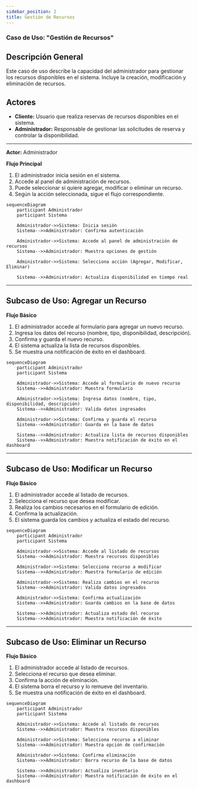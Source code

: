 ```yaml
---
sidebar_position: 2
title: Gestión de Recursos
---
```



### Caso de Uso: "Gestión de Recursos"

## Descripción General
Este caso de uso describe la capacidad del administrador para gestionar los recursos disponibles en el sistema. Incluye la creación, modificación y eliminación de recursos.

## Actores
- **Cliente:** Usuario que realiza reservas de recursos disponibles en el sistema.
- **Administrador:** Responsable de gestionar las solicitudes de reserva y controlar la disponibilidad.

---

**Actor:** Administrador  

**Flujo Principal**
1. El administrador inicia sesión en el sistema.
2. Accede al panel de administración de recursos.
3. Puede seleccionar si quiere agregar, modificar o eliminar un recurso.
4. Según la acción seleccionada, sigue el flujo correspondiente.

``` mermaid
sequenceDiagram
    participant Administrador
    participant Sistema

    Administrador->>Sistema: Inicia sesión
    Sistema-->>Administrador: Confirma autenticación

    Administrador->>Sistema: Accede al panel de administración de recursos
    Sistema-->>Administrador: Muestra opciones de gestión

    Administrador->>Sistema: Selecciona acción (Agregar, Modificar, Eliminar)

    Sistema-->>Administrador: Actualiza disponibilidad en tiempo real

```

---

## Subcaso de Uso: Agregar un Recurso
**Flujo Básico**
1. El administrador accede al formulario para agregar un nuevo recurso.
2. Ingresa los datos del recurso (nombre, tipo, disponibilidad, descripción).
3. Confirma y guarda el nuevo recurso.
4. El sistema actualiza la lista de recursos disponibles.
5. Se muestra una notificación de éxito en el dashboard.

```mermaid
sequenceDiagram
    participant Administrador
    participant Sistema

    Administrador->>Sistema: Accede al formulario de nuevo recurso
    Sistema-->>Administrador: Muestra formulario

    Administrador->>Sistema: Ingresa datos (nombre, tipo, disponibilidad, descripción)
    Sistema-->>Administrador: Valida datos ingresados

    Administrador->>Sistema: Confirma y guarda el recurso
    Sistema-->>Administrador: Guarda en la base de datos

    Sistema-->>Administrador: Actualiza lista de recursos disponibles
    Sistema-->>Administrador: Muestra notificación de éxito en el dashboard
```
---

## Subcaso de Uso: Modificar un Recurso
**Flujo Básico**
1. El administrador accede al listado de recursos.
2. Selecciona el recurso que desea modificar.
3. Realiza los cambios necesarios en el formulario de edición.
4. Confirma la actualización.
5. El sistema guarda los cambios y actualiza el estado del recurso.

```mermaid
sequenceDiagram
    participant Administrador
    participant Sistema

    Administrador->>Sistema: Accede al listado de recursos
    Sistema-->>Administrador: Muestra recursos disponibles

    Administrador->>Sistema: Selecciona recurso a modificar
    Sistema-->>Administrador: Muestra formulario de edición

    Administrador->>Sistema: Realiza cambios en el recurso
    Sistema-->>Administrador: Valida datos ingresados

    Administrador->>Sistema: Confirma actualización
    Sistema-->>Administrador: Guarda cambios en la base de datos

    Sistema-->>Administrador: Actualiza estado del recurso
    Sistema-->>Administrador: Muestra notificación de éxito
```
--- 

## Subcaso de Uso: Eliminar un Recurso

**Flujo Básico**
1. El administrador accede al listado de recursos.
2. Selecciona el recurso que desea eliminar.
3. Confirma la acción de eliminación.
4. El sistema borra el recurso y lo remueve del inventario.
5. Se muestra una notificación de éxito en el dashboard.

```mermaid
sequenceDiagram
    participant Administrador
    participant Sistema

    Administrador->>Sistema: Accede al listado de recursos
    Sistema-->>Administrador: Muestra recursos disponibles

    Administrador->>Sistema: Selecciona recurso a eliminar
    Sistema-->>Administrador: Muestra opción de confirmación

    Administrador->>Sistema: Confirma eliminación
    Sistema-->>Administrador: Borra recurso de la base de datos

    Sistema-->>Administrador: Actualiza inventario
    Sistema-->>Administrador: Muestra notificación de éxito en el dashboard
```